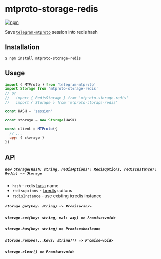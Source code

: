 # mtproto-storage-redis

[![npm](https://img.shields.io/npm/v/mtproto-storage-redis.svg)](https://www.npmjs.com/package/mtproto-storage-redis)

Save [`telegram-mtproto`](https://github.com/zerobias/telegram-mtproto) session into redis hash

## Installation

```console
$ npm install mtproto-storage-redis
```

## Usage

```javascript
import { MTProto } from 'telegram-mtproto'
import Storage from 'mtproto-storage-redis'
// or
//   import { RedisStorage } from 'mtproto-storage-redis'
//   import { Storage } from 'mtproto-storage-redis'

const HASH = 'session'

const storage = new Storage(HASH)

const client = MTProto({
  // ...
  app: { storage }
})
```

## API

##### `new Storage(hash: string, redisOptions?: RedisOptions, redisInstance?: Redis) => Storage`

- `hash` - redis [hash](https://redis.io/topics/data-types#hashes) name
- `redisOptions` - [ioredis](https://github.com/luin/ioredis) options
- `redisInstance` - use existing ioredis instance

##### `storage.get(key: string) => Promise<any>`

##### `storage.set(key: string, val: any) => Promise<void>`

##### `storage.has(key: string) => Promise<boolean>`

##### `storage.remove(...keys: string[]) => Promise<void>`

##### `storage.clear() => Promise<void>`
